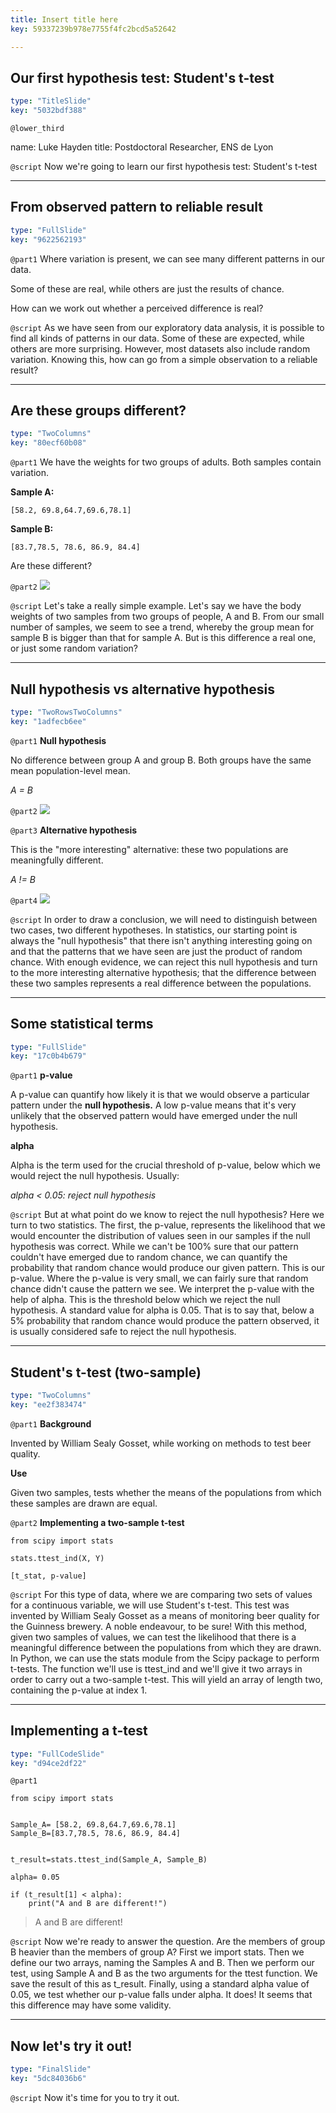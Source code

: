 ```yaml
---
title: Insert title here
key: 59337239b978e7755f4fc2bcd5a52642

---
```

## Our first hypothesis test: Student's t-test

```yaml
type: "TitleSlide"
key: "5032bdf388"
```

`@lower_third`

name: Luke Hayden
title: Postdoctoral Researcher, ENS de Lyon


`@script`
Now we're going to learn our first hypothesis test: Student's t-test


---
## From observed pattern to reliable result

```yaml
type: "FullSlide"
key: "9622562193"
```

`@part1`
Where variation is present, we can see many different patterns in our data. 


Some of these are real, while others are just the results of chance. 


How can we work out whether a perceived difference is real?


`@script`
As we have seen from our exploratory data analysis, it is possible to find all kinds of patterns in our data. Some of these are expected, while others are more surprising. However, most datasets also include random variation. Knowing this, how can go from a simple observation to a reliable result?


---
## Are these groups different?

```yaml
type: "TwoColumns"
key: "80ecf60b08"
```

`@part1`
We have the weights for two groups of adults. Both samples contain variation. 

**Sample A:**
```
[58.2, 69.8,64.7,69.6,78.1]
```
**Sample B:**
```
[83.7,78.5, 78.6, 86.9, 84.4]
```

Are these different?


`@part2`
![](https://raw.githubusercontent.com/luke-hayden/courses-experimental-design-in-python-luke-hayden/master/bar.png)


`@script`
Let's take a really simple example. Let's say we have the body weights of two samples from two groups of people, A and B. From our small number of samples, we seem to see a trend, whereby the group mean for sample B is bigger than that for sample A. But is this difference a real one, or just some random variation?


---
## Null hypothesis vs alternative hypothesis

```yaml
type: "TwoRowsTwoColumns"
key: "1adfecb6ee"
```

`@part1`
**Null hypothesis**

No difference between group A and group B. 
Both groups have the same mean population-level mean. 

_A = B_


`@part2`
**![](https://raw.githubusercontent.com/luke-hayden/courses-experimental-design-in-python-luke-hayden/master/unimod.png)**


`@part3`
**Alternative hypothesis**

This is the "more interesting" alternative: these two populations are meaningfully different. 

_A != B_


`@part4`
![](https://raw.githubusercontent.com/luke-hayden/courses-experimental-design-in-python-luke-hayden/master/bimod.png)


`@script`
In order to draw a conclusion, we will need to distinguish between two cases, two different hypotheses. In statistics, our starting point is always the "null hypothesis" that there isn't anything interesting going on and that the patterns that we have seen are just the product of random chance. With enough evidence, we can reject this null hypothesis and turn to the more interesting alternative hypothesis; that the difference between these two samples represents a real difference between the populations.


---
## Some statistical terms

```yaml
type: "FullSlide"
key: "17c0b4b679"
```

`@part1`
**p-value**

A p-value can quantify how likely it is that we would observe a particular pattern under the **null hypothesis.** A low p-value means that it's very unlikely that the observed pattern would have emerged under the null hypothesis. 

**alpha**

Alpha is the term used for the crucial threshold of p-value, below which we would reject the null hypothesis. Usually: 

_alpha < 0.05: reject null hypothesis_


`@script`
But at what point do we know to reject the null hypothesis? Here we turn to two statistics. The first, the p-value, represents the likelihood that we would encounter the distribution of values seen in our samples if the null hypothesis was correct. While we can't be 100% sure that our pattern couldn't have emerged due to random chance, we can quantify the probability that random chance would produce our given pattern. This is our p-value. Where the p-value is very small, we can fairly sure that random chance didn't cause the pattern we see. 
We interpret the p-value with the help of alpha. This is the threshold below which we reject the null hypothesis. A standard value for alpha is 0.05. That is to say that, below a 5% probability that random chance would produce the pattern observed, it is usually considered safe to reject the null hypothesis.


---
## Student's t-test (two-sample)

```yaml
type: "TwoColumns"
key: "ee2f383474"
```

`@part1`
**Background**

Invented by William Sealy Gosset, while working on methods to test beer quality. 

**Use**

Given two samples, tests whether the means of the populations from which these samples are drawn are equal.


`@part2`
**Implementing a two-sample t-test**

```
from scipy import stats 

stats.ttest_ind(X, Y)

[t_stat, p-value]
```


`@script`
For this type of data, where we are comparing two sets of values for a continuous variable, we will use Student's t-test. This test was invented by William Sealy Gosset as a means of monitoring beer quality for the Guinness brewery. A noble endeavour, to be sure! With this method, given two samples of values, we can test the likelihood that there is a meaningful difference between the populations from which they are drawn. 
In Python, we can use the stats module from the Scipy package to perform t-tests. The function we'll use is ttest_ind and we'll give it two arrays in order to carry out a two-sample t-test. This will yield an array of length two, containing the p-value at index 1.


---
## Implementing a t-test

```yaml
type: "FullCodeSlide"
key: "d94ce2df22"
```

`@part1`
```
from scipy import stats 


Sample_A= [58.2, 69.8,64.7,69.6,78.1]
Sample_B=[83.7,78.5, 78.6, 86.9, 84.4]


t_result=stats.ttest_ind(Sample_A, Sample_B)

alpha= 0.05

if (t_result[1] < alpha):
    print("A and B are different!")

```

>A and B are different!


`@script`
Now we're ready to answer the question. Are the members of group B heavier than the members of group A? First we import stats. Then we define our two arrays, naming the Samples A and B. Then we perform our test, using Sample A and B as the two arguments for the ttest function. We save the result of this as t_result. Finally, using a standard alpha value of 0.05, we test whether our p-value falls under alpha. It does! It seems that this difference may have some validity.


---
## Now let's try it out!

```yaml
type: "FinalSlide"
key: "5dc84036b6"
```

`@script`
Now it's time for you to try it out.

